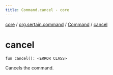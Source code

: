 ```yaml
---
title: Command.cancel - core
---
```


[core](../../index.md) / [org.sertain.command](../index.md) / [Command](index.md) / [cancel](.)

# cancel

`fun cancel(): <ERROR CLASS>`

Cancels the command.

